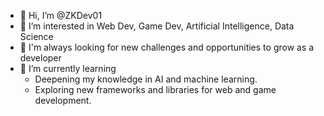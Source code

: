 - 👋 Hi, I’m @ZKDev01
- 👀 I’m interested in Web Dev, Game Dev, Artificial Intelligence, Data Science
- 🚀 I'm always looking for new challenges and opportunities to grow as a developer
- 🌱 I’m currently learning
  - Deepening my knowledge in AI and machine learning.
  - Exploring new frameworks and libraries for web and game development.

